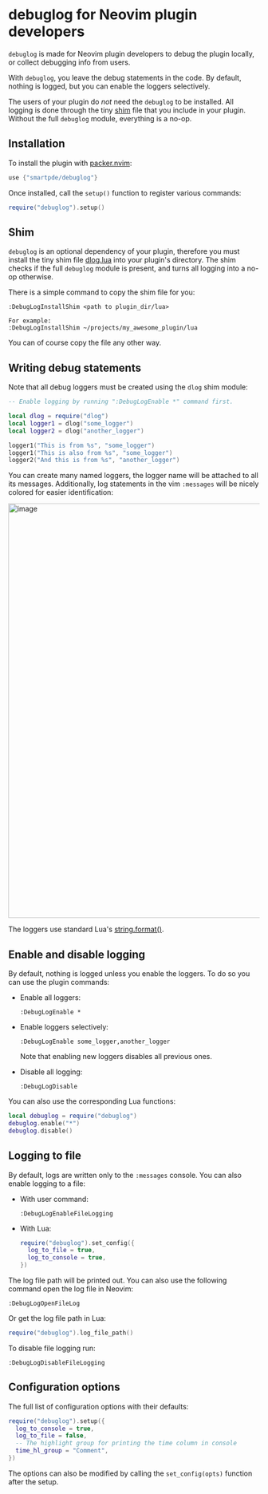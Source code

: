 # debuglog for Neovim plugin developers

`debuglog` is made for Neovim plugin developers to debug the plugin locally, or collect
debugging info from users.

With `debuglog`, you leave the debug statements in the code. By default, nothing is logged,
but you can enable the loggers selectively.

The users of your plugin do _not_ need the `debuglog` to be installed. All logging is done
through the tiny [shim](#shim) file that you include in your plugin. Without the full
`debuglog` module, everything is a no-op.

## Installation

To install the plugin with [packer.nvim](https://github.com/wbthomason/packer.nvim):

```lua
use {"smartpde/debuglog"}
```

Once installed, call the `setup()` function to register various commands:
```lua
require("debuglog").setup()
```

## Shim

`debuglog` is an optional dependency of your plugin, therefore you must install the tiny
shim file [dlog.lua](https://github.com/smartpde/debuglog/blob/main/dlog.lua) into your
plugin's directory. The shim checks if the full `debuglog` module is present, and turns
all logging into a no-op otherwise.

There is a simple command to copy the shim file for you:

```
:DebugLogInstallShim <path to plugin_dir/lua>

For example:
:DebugLogInstallShim ~/projects/my_awesome_plugin/lua
```

You can of course copy the file any other way.

## Writing debug statements

Note that all debug loggers must be created using the `dlog` shim module:

```lua
-- Enable logging by running ":DebugLogEnable *" command first.

local dlog = require("dlog")
local logger1 = dlog("some_logger")
local logger2 = dlog("another_logger")

logger1("This is from %s", "some_logger")
logger1("This is also from %s", "some_logger")
logger2("And this is from %s", "another_logger")
```

You can create many named loggers, the logger name will be attached to all its
messages. Additionally, log statements in the vim `:messages` will be nicely colored
for easier identification:

<img width="831" alt="image" src="https://user-images.githubusercontent.com/16953692/188493270-039a3bf8-34f6-4664-8a87-85d9b58c5003.png">

The loggers use standard Lua's [string.format()](https://www.lua.org/pil/20.html).

## Enable and disable logging

By default, nothing is logged unless you enable the loggers. To do so you can use the plugin
commands:

- Enable all loggers:

  ```
  :DebugLogEnable *
  ```

- Enable loggers selectively:

  ```
  :DebugLogEnable some_logger,another_logger
  ```

  Note that enabling new loggers disables all previous ones.

- Disable all logging:

  ```
  :DebugLogDisable
  ```

You can also use the corresponding Lua functions:

```lua
local debuglog = require("debuglog")
debuglog.enable("*")
debuglog.disable()
```

## Logging to file

By default, logs are written only to the `:messages` console. You can also enable logging
to a file:

- With user command:

  ```
  :DebugLogEnableFileLogging
  ```

- With Lua:

  ```lua
  require("debuglog").set_config({
    log_to_file = true,
    log_to_console = true,
  })
  ```

The log file path will be printed out. You can also use the following command
open the log file in Neovim:

```
:DebugLogOpenFileLog
```

Or get the log file path in Lua:

```lua
require("debuglog").log_file_path()
```

To disable file logging run:
```
:DebugLogDisableFileLogging
```

## Configuration options

The full list of configuration options with their defaults:

```lua
require("debuglog").setup({
  log_to_console = true,
  log_to_file = false,
  -- The highlight group for printing the time column in console
  time_hl_group = "Comment",
})
```

The options can also be modified by calling the `set_config(opts)` function
after the setup.
